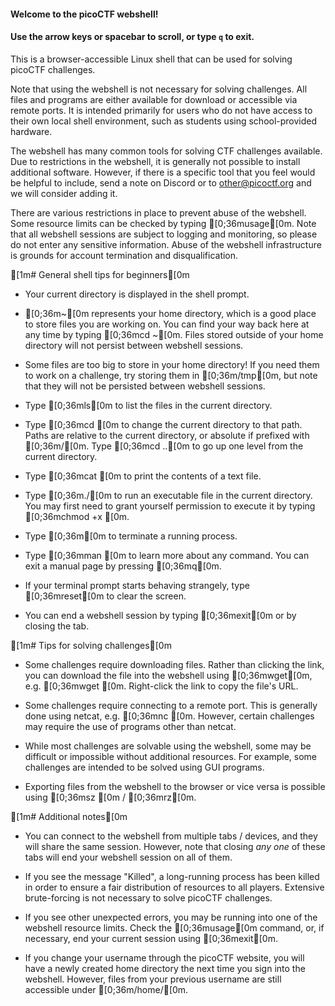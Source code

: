 
#### Welcome to the picoCTF webshell!

#### Use the arrow keys or spacebar to scroll, or type ```q``` to exit. 

This is a browser-accessible Linux shell that can be used for solving
picoCTF challenges.

Note that using the webshell is not necessary for solving challenges.
All files and programs are either available for download or accessible
via remote ports. It is intended primarily for users who do not
have access to their own local shell environment, such as students using
school-provided hardware.

The webshell has many common tools for solving CTF challenges available.
Due to restrictions in the webshell, it is generally not possible to
install additional software. However, if there is a specific tool that
you feel would be helpful to include, send a note on Discord or to
other@picoctf.org and we will consider adding it.

There are various restrictions in place to prevent abuse of the webshell.
Some resource limits can be checked by typing [0;36musage[0m. Note that all
webshell sessions are subject to logging and monitoring, so please do
not enter any sensitive information. Abuse of the webshell infrastructure
is grounds for account termination and disqualification.


[1m# General shell tips for beginners[0m


- Your current directory is displayed in the shell prompt.

- [0;36m~[0m represents your home directory, which is a good place to store
  files you are working on. You can find your way back here at any time by
  typing [0;36mcd ~[0m. Files stored outside of your home directory will not
  persist between webshell sessions.

- Some files are too big to store in your home directory! If you need
  them to work on a challenge, try storing them in [0;36m/tmp[0m, but note that 
  they will not be persisted between webshell sessions.

- Type [0;36mls[0m to list the files in the current directory.

- Type [0;36mcd <path>[0m to change the current directory to that path. Paths are
  relative to the current directory, or absolute if prefixed with [0;36m/[0m.
  Type [0;36mcd ..[0m to go up one level from the current directory.

- Type [0;36mcat <file>[0m to print the contents of a text file.

- Type [0;36m./<file>[0m to run an executable file in the current directory.
  You may first need to grant yourself permission to execute it by
  typing [0;36mchmod +x <file>[0m.

- Type [0;36m<Control-C>[0m to terminate a running process.

- Type [0;36mman <command>[0m to learn more about any command. You can exit
  a manual page by pressing [0;36mq[0m.

- If your terminal prompt starts behaving strangely, type [0;36mreset[0m to
  clear the screen.

- You can end a webshell session by typing [0;36mexit[0m or by closing the tab.


[1m# Tips for solving challenges[0m


- Some challenges require downloading files. Rather than clicking the
  link, you can download the file into the webshell using [0;36mwget[0m, e.g.
  [0;36mwget <file-URL>[0m. Right-click the link to copy the file's URL.

- Some challenges require connecting to a remote port. This is generally
  done using netcat, e.g. [0;36mnc <server-name> <port>[0m. However, certain
  challenges may require the use of programs other than netcat.

- While most challenges are solvable using the webshell, some may be
  difficult or impossible without additional resources. For example,
  some challenges are intended to be solved using GUI programs.

- Exporting files from the webshell to the browser or vice versa
  is possible using [0;36msz <filename>[0m / [0;36mrz[0m.


[1m# Additional notes[0m


- You can connect to the webshell from multiple tabs / devices, and they
  will share the same session. However, note that closing *any one*
  of these tabs will end your webshell session on all of them.

- If you see the message "Killed", a long-running process has been killed
  in order to ensure a fair distribution of resources to all players.
  Extensive brute-forcing is not necessary to solve picoCTF challenges.

- If you see other unexpected errors, you may be running into one of the
  webshell resource limits. Check the [0;36musage[0m command, or, if necessary,
  end your current session using [0;36mexit[0m.

- If you change your username through the picoCTF website, you will
  have a newly created home directory the next time you sign into
  the webshell. However, files from your previous username are still
  accessible under [0;36m/home/<old-username>[0m.

